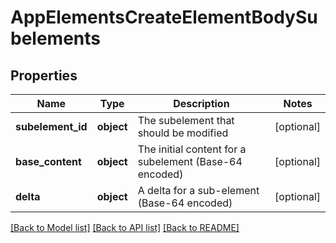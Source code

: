 # AppElementsCreateElementBodySubelements

## Properties
Name | Type | Description | Notes
------------ | ------------- | ------------- | -------------
**subelement_id** | **object** | The subelement that should be modified | [optional] 
**base_content** | **object** | The initial content for a subelement (Base-64 encoded) | [optional] 
**delta** | **object** | A delta for a sub-element (Base-64 encoded) | [optional] 

[[Back to Model list]](../README.md#documentation-for-models) [[Back to API list]](../README.md#documentation-for-api-endpoints) [[Back to README]](../README.md)


